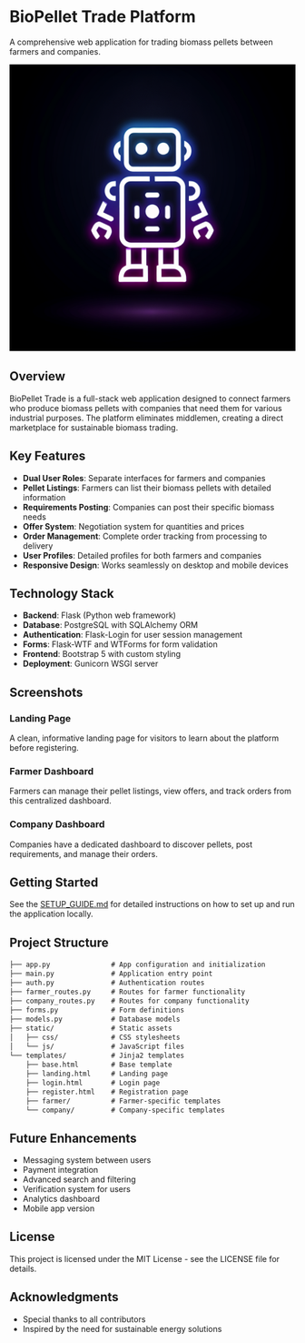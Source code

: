 # BioPellet Trade Platform

A comprehensive web application for trading biomass pellets between farmers and companies.

![BioPellet Trade Platform](generated-icon.png)

## Overview

BioPellet Trade is a full-stack web application designed to connect farmers who produce biomass pellets with companies that need them for various industrial purposes. The platform eliminates middlemen, creating a direct marketplace for sustainable biomass trading.

## Key Features

- **Dual User Roles**: Separate interfaces for farmers and companies
- **Pellet Listings**: Farmers can list their biomass pellets with detailed information
- **Requirements Posting**: Companies can post their specific biomass needs
- **Offer System**: Negotiation system for quantities and prices
- **Order Management**: Complete order tracking from processing to delivery
- **User Profiles**: Detailed profiles for both farmers and companies
- **Responsive Design**: Works seamlessly on desktop and mobile devices

## Technology Stack

- **Backend**: Flask (Python web framework)
- **Database**: PostgreSQL with SQLAlchemy ORM
- **Authentication**: Flask-Login for user session management
- **Forms**: Flask-WTF and WTForms for form validation
- **Frontend**: Bootstrap 5 with custom styling
- **Deployment**: Gunicorn WSGI server

## Screenshots

### Landing Page
A clean, informative landing page for visitors to learn about the platform before registering.

### Farmer Dashboard
Farmers can manage their pellet listings, view offers, and track orders from this centralized dashboard.

### Company Dashboard
Companies have a dedicated dashboard to discover pellets, post requirements, and manage their orders.

## Getting Started

See the [SETUP_GUIDE.md](SETUP_GUIDE.md) for detailed instructions on how to set up and run the application locally.

## Project Structure

```
├── app.py               # App configuration and initialization
├── main.py              # Application entry point
├── auth.py              # Authentication routes
├── farmer_routes.py     # Routes for farmer functionality
├── company_routes.py    # Routes for company functionality
├── forms.py             # Form definitions
├── models.py            # Database models
├── static/              # Static assets
│   ├── css/             # CSS stylesheets
│   └── js/              # JavaScript files
└── templates/           # Jinja2 templates
    ├── base.html        # Base template
    ├── landing.html     # Landing page
    ├── login.html       # Login page
    ├── register.html    # Registration page
    ├── farmer/          # Farmer-specific templates
    └── company/         # Company-specific templates
```

## Future Enhancements

- Messaging system between users
- Payment integration
- Advanced search and filtering
- Verification system for users
- Analytics dashboard
- Mobile app version

## License

This project is licensed under the MIT License - see the LICENSE file for details.

## Acknowledgments

- Special thanks to all contributors
- Inspired by the need for sustainable energy solutions